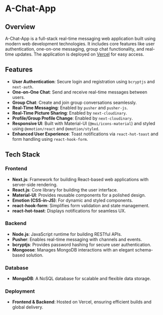 # A-Chat-App

## Overview
A-Chat-App is a full-stack real-time messaging web application built using modern web development technologies. It includes core features like user authentication, one-on-one messaging, group chat functionality, and real-time updates. The application is deployed on [Vercel](https://a-chat-app.vercel.app/) for easy access.

## Features
- **User Authentication**: Secure login and registration using `bcryptjs` and `next-auth`.
- **One-on-One Chat**: Send and receive real-time messages between users.
- **Group Chat**: Create and join group conversations seamlessly.
- **Real-Time Messaging**: Enabled by `pusher` and `pusher-js`.
- **Real-Time Picture Sharing**: Enabled by `next-cloudinary`.
- **Profile/Group Profile Change**: Enabled by `next-cloudinary`.
- **Responsive UI**: Built with Material-UI (`@mui/icons-material`) and styled using `@emotion/react` and `@emotion/styled`.
- **Enhanced User Experience**: Toast notifications via `react-hot-toast` and form handling using `react-hook-form`.

## Tech Stack

### Frontend
- **Next.js**: Framework for building React-based web applications with server-side rendering.
- **React.js**: Core library for building the user interface.
- **Material-UI**: Provides reusable components for a polished design.
- **Emotion (CSS-in-JS)**: For dynamic and styled components.
- **react-hook-form**: Simplifies form validation and state management.
- **react-hot-toast**: Displays notifications for seamless UX.

### Backend
- **Node.js**: JavaScript runtime for building RESTful APIs.
- **Pusher**: Enables real-time messaging with channels and events.
- **bcryptjs**: Provides password hashing for secure user authentication.
- **Mongoose**: Manages MongoDB interactions with an elegant schema-based solution.

### Database
- **MongoDB**: A NoSQL database for scalable and flexible data storage.

### Deployment
- **Frontend & Backend**: Hosted on Vercel, ensuring efficient builds and global delivery.
